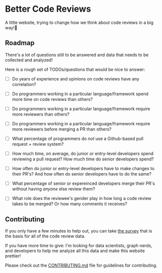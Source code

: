 # Better Code Reviews

A little website, trying to change how we think about code reviews in a big way!🚀

## Roadmap
There's a lot of questions still to be answered and data that needs to be collected and analyzed!

Here is a rough set of TODOs/questions that would be nice to answer:

- [ ] Do years of experience and opinions on code reviews have any correlation?
- [ ] Do programmers working in a particular language/framework spend more time on code reviews than others?
- [ ] Do programmers working in a particular language/framework require more reviewers than others?
- [ ] Do programmers working in a particular language/framework require more reviewers before merging a PR than others?
- [ ] What percentage of programmers do *not* use a Github-based pull request + review system?
- [ ] How much time, on average, do junior or entry-level developers spend reviewing a pull request? How much time do senior developers spend?
- [ ] How often do junior or entry-level developers have to make changes to their PR's? And how often do senior developers have to do the same?
- [ ] What percentage of senior or expereinced developers merge their PR's without having *anyone* else review them?
- [ ] What role does the reviewee's gender play in how long a code review takes to be merged? Or how many comments it receives?


## Contributing
If you only have a few minutes to help out, you can take [the survey](https://vaidehi.typeform.com/to/tl7MX5) that is the basis for all of the code review data.

If you have more time to give: I'm looking for data scientists, graph nerds, and developers to help me analyze all this data and make this website prettier!

Please check out the [CONTRIBUTING.md](.github/CONTRIBUTING.md) file for guidelines for contributing.
